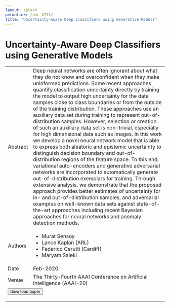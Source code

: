 ```yaml
---
layout: splash
permalink: /doc-4733/
title: "Uncertainty-Aware Deep Classifiers using Generative Models"
---
```


# Uncertainty-Aware Deep Classifiers using Generative Models

<table>
    <tbody>
    <tr>
        <td>Abstract</td>
        <td>Deep neural networks are often ignorant about what they do not know and overconfident when they make uninformed predictions. Some recent approaches quantify classification uncertainty directly by training the model to output high uncertainty for the data samples close to class boundaries or from the outside of the training distribution. These approaches use an auxiliary data set during training to represent out-of-distribution samples. However, selection or creation of such an auxiliary data set is non-trivial, especially for high dimensional data such as images. In this work we develop a novel neural network model that is able to express both aleatoric and epistemic uncertainty to distinguish decision boundary and out-of-distribution regions of the feature space. To this end, variational auto-encoders and generative adversarial networks are incorporated to automatically generate out-of-distribution exemplars for training. Through extensive analysis, we demonstrate that the proposed approach provides better estimates of uncertainty for in- and out-of-distribution samples, and adversarial examples on well-known data sets against state-of-the-art approaches including recent Bayesian approaches for neural networks and anomaly detection methods.</td>
    </tr>
    <tr>
        <td>Authors</td>
        <td>
            <ul>
                <li>Murat Sensoy</li>
                <li>Lance Kaplan (ARL)</li>
                <li>Federico Cerutti (Cardiff)</li>
                <li>Maryam Saleki</li>
            </ul>
        </td>
    </tr>
    <tr>
        <td>Date</td>
        <td>Feb-2020</td>
    </tr>
    <tr>
        <td>Venue</td>
        <td>The Thirty-Fourth AAAI Conference on Artificial Intelligence (AAAI-20)</td>
    </tr>
        <tr>
            <td colspan="2">
                <form method="get" action="https://ibm.box.com/v/doc-4733-paper">
                    <button type="submit">download paper</button>
                </form>
            </td>
        </tr>
    </tbody>
</table>
